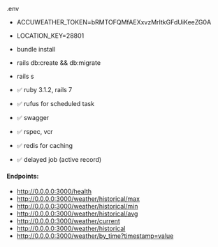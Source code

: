 .env 

- ACCUWEATHER_TOKEN=bRMTOFQMfAEXxvzMrItkGFdUiKeeZG0A
- LOCATION_KEY=28801

- bundle install
- rails db:create && db:migrate
- rails s

- ✅ ruby 3.1.2, rails 7
- ✅ rufus for scheduled task
- ✅ swagger
- ✅ rspec, vcr
- ✅ redis for caching
- ✅ delayed job (active record)

#### Endpoints:
- http://0.0.0.0:3000/health
- http://0.0.0.0:3000/weather/historical/max
- http://0.0.0.0:3000/weather/historical/min
- http://0.0.0.0:3000/weather/historical/avg
- http://0.0.0.0:3000/weather/current
- http://0.0.0.0:3000/weather/historical
- http://0.0.0.0:3000/weather/by_time?timestamp=value